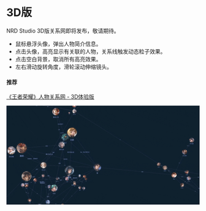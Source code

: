 # 3D版

NRD Studio 3D版关系网即将发布，敬请期待。

* 鼠标悬浮头像，弹出人物简介信息。
* 点击头像，高亮显示有关联的人物，关系线触发动态粒子效果。
* 点击空白背景，取消所有高亮效果。
* 左右滑动旋转角度，滑轮滚动伸缩镜头。


#### 推荐

[《王者荣耀》人物关系网 - 3D体验版](https://tech.pkoala.com/#/std/dd586f6c3ec1155119c608d57669724b)

![a](./images/a3d.gif)
